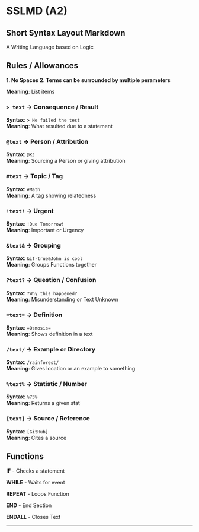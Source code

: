 # SSLMD (A2)
## Short Syntax Layout Markdown
A Writing Language based on Logic

## Rules / Allowances
**1. No Spaces**
**2. Terms can be surrounded by multiple perameters**

**Meaning**: List items

### `> text` → Consequence / Result
**Syntax**: `> He failed the test`  
**Meaning**: What resulted due to a statement

### `@text` → Person / Attribution
**Syntax**: `@KJ`  
**Meaning**: Sourcing a Person or giving attribution

### `#text` → Topic / Tag
**Syntax**: `#Math`  
**Meaning**: A tag showing relatedness

### `!text!` → Urgent
**Syntax**: `!Due Tomorrow!`  
**Meaning**: Important or Urgency

### `&text&` → Grouping
**Syntax**: `&if-true&John is cool`  
**Meaning**: Groups Functions together

### `?text?` → Question / Confusion
**Syntax**: `?Why this happened?`  
**Meaning**: Misunderstanding or Text Unknown

### `=text=` → Definition
**Syntax**: `=Osmosis=`  
**Meaning**: Shows definition in a text

### `/text/` → Example or Directory
**Syntax**: `/rainforest/`  
**Meaning**: Gives location or an example to something

### `%text%` → Statistic / Number
**Syntax**: `%75%`  
**Meaning**: Returns a given stat

### `[text]` → Source / Reference
**Syntax**: `[GitHub]`  
**Meaning**: Cites a source

## Functions

**IF** - Checks a statement

**WHILE** - Waits for event

**REPEAT** - Loops Function

**END** - End Section

**ENDALL** - Closes Text

---
